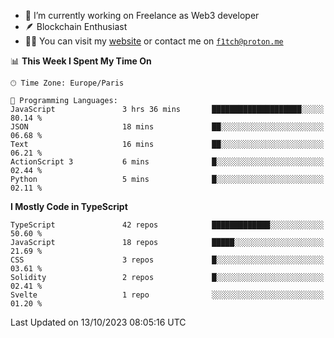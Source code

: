 - 🔭 I’m currently working on Freelance as Web3 developer
- 🪶 Blockchain Enthusiast
- 👨‍💻 You can visit my [website](https://f1tch.xyz) or contact me on [`f1tch@proton.me`](mailto:f1tch@proton.me)

<!--START_SECTION:waka-->
📊 **This Week I Spent My Time On** 

```text
🕑︎ Time Zone: Europe/Paris

💬 Programming Languages: 
JavaScript               3 hrs 36 mins       ████████████████████░░░░░   80.14 % 
JSON                     18 mins             ██░░░░░░░░░░░░░░░░░░░░░░░   06.68 % 
Text                     16 mins             ██░░░░░░░░░░░░░░░░░░░░░░░   06.21 % 
ActionScript 3           6 mins              █░░░░░░░░░░░░░░░░░░░░░░░░   02.44 % 
Python                   5 mins              █░░░░░░░░░░░░░░░░░░░░░░░░   02.11 % 
```

**I Mostly Code in TypeScript** 

```text
TypeScript               42 repos            █████████████░░░░░░░░░░░░   50.60 % 
JavaScript               18 repos            █████░░░░░░░░░░░░░░░░░░░░   21.69 % 
CSS                      3 repos             █░░░░░░░░░░░░░░░░░░░░░░░░   03.61 % 
Solidity                 2 repos             █░░░░░░░░░░░░░░░░░░░░░░░░   02.41 % 
Svelte                   1 repo              ░░░░░░░░░░░░░░░░░░░░░░░░░   01.20 % 
```




 Last Updated on 13/10/2023 08:05:16 UTC
<!--END_SECTION:waka-->

